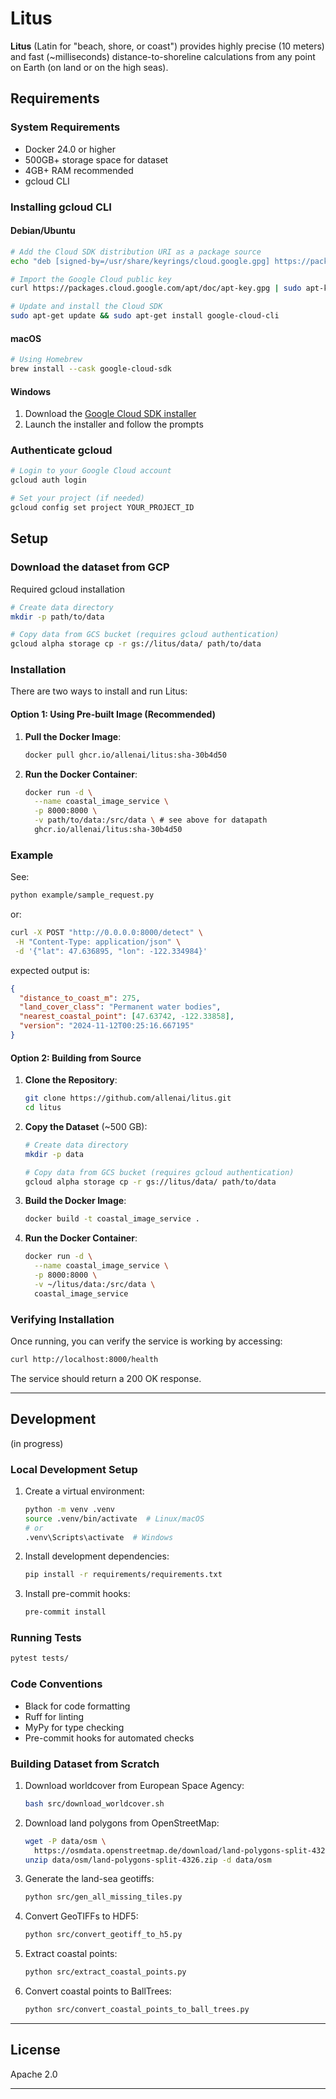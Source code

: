 # Litus

**Litus** (Latin for "beach, shore, or coast") provides highly precise (10 meters) and fast (~milliseconds) distance-to-shoreline calculations from any point on Earth (on land or on the high seas).

## Requirements

### System Requirements
- Docker 24.0 or higher
- 500GB+ storage space for dataset
- 4GB+ RAM recommended
- gcloud CLI

### Installing gcloud CLI

#### Debian/Ubuntu
```bash
# Add the Cloud SDK distribution URI as a package source
echo "deb [signed-by=/usr/share/keyrings/cloud.google.gpg] https://packages.cloud.google.com/apt cloud-sdk main" | sudo tee -a /etc/apt/sources.list.d/google-cloud-sdk.list

# Import the Google Cloud public key
curl https://packages.cloud.google.com/apt/doc/apt-key.gpg | sudo apt-key --keyring /usr/share/keyrings/cloud.google.gpg add -

# Update and install the Cloud SDK
sudo apt-get update && sudo apt-get install google-cloud-cli
```

#### macOS
```bash
# Using Homebrew
brew install --cask google-cloud-sdk
```

#### Windows
1. Download the [Google Cloud SDK installer](https://dl.google.com/dl/cloudsdk/channels/rapid/GoogleCloudSDKInstaller.exe)
2. Launch the installer and follow the prompts

### Authenticate gcloud
```bash
# Login to your Google Cloud account
gcloud auth login

# Set your project (if needed)
gcloud config set project YOUR_PROJECT_ID
```

## Setup
### Download the dataset from GCP
Required gcloud installation

```bash
# Create data directory
mkdir -p path/to/data

# Copy data from GCS bucket (requires gcloud authentication)
gcloud alpha storage cp -r gs://litus/data/ path/to/data
```

### Installation

There are two ways to install and run Litus:

#### Option 1: Using Pre-built Image (Recommended)

1. **Pull the Docker Image**:
   ```bash
   docker pull ghcr.io/allenai/litus:sha-30b4d50
   ```

2. **Run the Docker Container**:
   ```bash
   docker run -d \
     --name coastal_image_service \
     -p 8000:8000 \
     -v path/to/data:/src/data \ # see above for datapath
     ghcr.io/allenai/litus:sha-30b4d50
   ```

### Example
See:
   ```bash
   python example/sample_request.py
   ```
or:
   ```bash
   curl -X POST "http://0.0.0.0:8000/detect" \
    -H "Content-Type: application/json" \
    -d '{"lat": 47.636895, "lon": -122.334984}'
   ```

expected output is:
```json
{
  "distance_to_coast_m": 275,
  "land_cover_class": "Permanent water bodies",
  "nearest_coastal_point": [47.63742, -122.33858],
  "version": "2024-11-12T00:25:16.667195"
}
```


#### Option 2: Building from Source

1. **Clone the Repository**:
   ```bash
   git clone https://github.com/allenai/litus.git
   cd litus
   ```

2. **Copy the Dataset** (~500 GB):
   ```bash
   # Create data directory
   mkdir -p data

   # Copy data from GCS bucket (requires gcloud authentication)
   gcloud alpha storage cp -r gs://litus/data/ path/to/data
   ```

3. **Build the Docker Image**:
   ```bash
   docker build -t coastal_image_service .
   ```

4. **Run the Docker Container**:
   ```bash
   docker run -d \
     --name coastal_image_service \
     -p 8000:8000 \
     -v ~/litus/data:/src/data \
     coastal_image_service
   ```

### Verifying Installation

Once running, you can verify the service is working by accessing:
```bash
curl http://localhost:8000/health
```

The service should return a 200 OK response.

---

## Development
(in progress)

### Local Development Setup
1. Create a virtual environment:
   ```bash
   python -m venv .venv
   source .venv/bin/activate  # Linux/macOS
   # or
   .venv\Scripts\activate  # Windows
   ```

2. Install development dependencies:
   ```bash
   pip install -r requirements/requirements.txt
   ```

3. Install pre-commit hooks:
   ```bash
   pre-commit install
   ```

### Running Tests
```bash
pytest tests/
```

### Code Conventions
- Black for code formatting
- Ruff for linting
- MyPy for type checking
- Pre-commit hooks for automated checks

### Building Dataset from Scratch
1. Download worldcover from European Space Agency:
   ```bash
   bash src/download_worldcover.sh
   ```

2. Download land polygons from OpenStreetMap:
   ```bash
   wget -P data/osm \
     https://osmdata.openstreetmap.de/download/land-polygons-split-4326.zip
   unzip data/osm/land-polygons-split-4326.zip -d data/osm
   ```

3. Generate the land-sea geotiffs:
   ```bash
   python src/gen_all_missing_tiles.py
   ```

4. Convert GeoTIFFs to HDF5:
   ```bash
   python src/convert_geotiff_to_h5.py
   ```

5. Extract coastal points:
   ```bash
   python src/extract_coastal_points.py
   ```

6. Convert coastal points to BallTrees:
   ```bash
   python src/convert_coastal_points_to_ball_trees.py
   ```

---

## License
Apache 2.0

---
